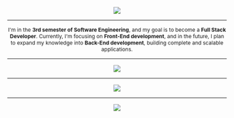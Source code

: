 
<p align="center">
<img src="https://readme-typing-svg.herokuapp.com/?size=30&color=1E90FF&center=true&vCenter=true&width=600&height=50&lines=Hi!+I'm+Vanessa&duration=1500&colors=1E90FF,00BFFF,0000FF,4169E1,4682B4" />
</p>

---

<p style="font-size: 12px;" align="center">
I'm in the <strong>3rd semester of Software Engineering</strong>, and my goal is to become a <strong>Full Stack Developer</strong>. Currently, I'm focusing on <strong>Front-End development</strong>, and in the future, I plan to expand my knowledge into <strong>Back-End development</strong>, building complete and scalable applications.
</p>
<hr>
<p align="center">
  <img src="https://skillicons.dev/icons?i=html,css,js,react,c,cpp" />
</p>

---

<p align="center">
  <img src="https://github-readme-stats.vercel.app/api/top-langs/?username=codebynessa&layout=compact&theme=radical" />
</p>

---
<p align="center">
  <a href="https://linkedin.com/in/vanessa-f-ferreira">
    <img src="https://img.shields.io/badge/-LinkedIn-0e76a8?style=for-the-badge&logo=linkedin&logoColor=white">
  </a>
</p>
